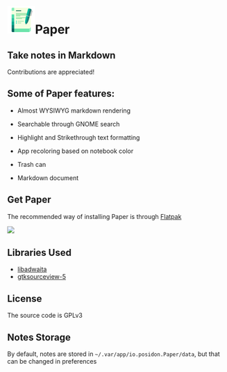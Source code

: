# <img src="./data/icons/hicolor/scalable/apps/io.posidon.Paper.svg" height="64"/>Paper

## Take notes in Markdown

Contributions are appreciated!


## Some of Paper features:

 - Almost WYSIWYG markdown rendering

 - Searchable through GNOME search

 - Highlight and Strikethrough text formatting

 - App recoloring based on notebook color

 - Trash can

 - Markdown document

## Get Paper

The recommended way of installing Paper is through [Flatpak](https://flatpak.org)

<a href="https://flathub.org/apps/details/io.posidon.Paper"><img src="https://flathub.org/assets/badges/flathub-badge-en.png" width="200"/></a>

## Libraries Used
 - [libadwaita](https://gitlab.gnome.org/GNOME/libadwaita)
 - [gtksourceview-5](https://gitlab.gnome.org/GNOME/gtksourceview)

## License
The source code is GPLv3

## Notes Storage
By default, notes are stored in `~/.var/app/io.posidon.Paper/data`,
but that can be changed in preferences
